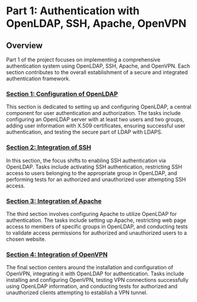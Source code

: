 # Part 1: Authentication with OpenLDAP, SSH, Apache, OpenVPN

## Overview

Part 1 of the project focuses on implementing a comprehensive authentication system using OpenLDAP, SSH, Apache, and OpenVPN. Each section contributes to the overall establishment of a secure and integrated authentication framework.

### [Section 1: Configuration of OpenLDAP](./section1/_section1.md)

This section is dedicated to setting up and configuring OpenLDAP, a central component for user authentication and authorization. The tasks include configuring an OpenLDAP server with at least two users and two groups, adding user information with X.509 certificates, ensuring successful user authentication, and testing the secure part of LDAP with LDAPS.

### [Section 2: Integration of SSH](./section2/_section2.md)

In this section, the focus shifts to enabling SSH authentication via OpenLDAP. Tasks include activating SSH authentication, restricting SSH access to users belonging to the appropriate group in OpenLDAP, and performing tests for an authorized and unauthorized user attempting SSH access.

### [Section 3: Integration of Apache](./section3/_section3.md)

The third section involves configuring Apache to utilize OpenLDAP for authentication. The tasks include setting up Apache, restricting web page access to members of specific groups in OpenLDAP, and conducting tests to validate access permissions for authorized and unauthorized users to a chosen website.

### [Section 4: Integration of OpenVPN](./section4/_section4.md)

The final section centers around the installation and configuration of OpenVPN, integrating it with OpenLDAP for authentication. Tasks include installing and configuring OpenVPN, testing VPN connections successfully using OpenLDAP information, and conducting tests for authorized and unauthorized clients attempting to establish a VPN tunnel.
